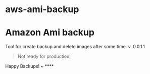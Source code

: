 # aws-ami-backup
<h1>Amazon Ami backup</h1>


Tool for  create backup and  delete images after some time.
v. 0.0.1.1

> Not ready for production!

Happy Backups! ~ ****

